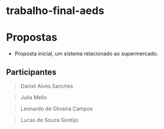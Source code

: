 # trabalho-final-aeds

# Propostas

- Proposta inicial, um sistema relacionado ao supermercado.

## Participantes

> Daniel Alves Sanches

> Julia Mello

> Leonardo de Oliveira Campos

> Lucas de Souza Gontijo

